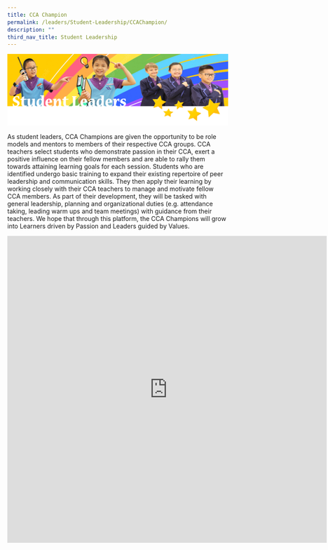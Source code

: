 ```yaml
---
title: CCA Champion
permalink: /leaders/Student-Leadership/CCAChampion/
description: ""
third_nav_title: Student Leadership
---
```

![](/images/SLbanner.png)

As student leaders, CCA Champions are given the opportunity to be role models and mentors to members of their respective CCA groups. CCA teachers select students who demonstrate passion in their CCA, exert a positive influence on their fellow members and are able to rally them towards attaining learning goals for each session. Students who are identified undergo basic training to expand their existing repertoire of peer leadership and communication skills. They then apply their learning by working closely with their CCA teachers to manage and motivate fellow CCA members. As part of their development, they will be tasked with general leadership, planning and organizational duties (e.g. attendance taking, leading warm ups and team meetings) with guidance from their teachers. We hope that through this platform, the CCA Champions will grow into Learners driven by Passion and Leaders guided by Values.

<iframe src="https://docs.google.com/presentation/d/e/2PACX-1vT6IH8LCSMNwACTomrCtB406c5GGB-sFl69CxFTQD08pfL9kxh4ywKd3xFWOam_fnbJgPPItirKEhq2/embed?start=true&amp;loop=true&amp;delayms=3000" frameborder="0" width="729" height="700" allowfullscreen="true"></iframe>

